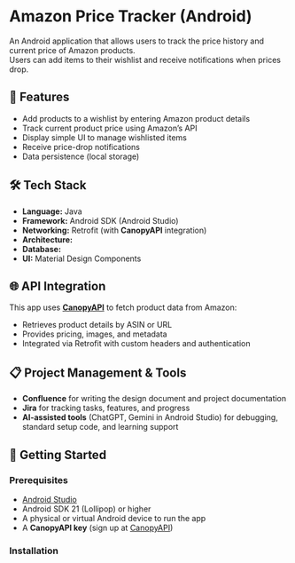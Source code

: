 # Amazon Price Tracker (Android)

An Android application that allows users to track the price history and current price of Amazon products.  
Users can add items to their wishlist and receive notifications when prices drop.  

## 📱 Features
- Add products to a wishlist by entering Amazon product details
- Track current product price using Amazon’s API
- Display simple UI to manage wishlisted items
- Receive price-drop notifications
- Data persistence (local storage)

## 🛠️ Tech Stack
- **Language:** Java
- **Framework:** Android SDK (Android Studio)
- **Networking:** Retrofit (with **CanopyAPI** integration)
- **Architecture:** 
- **Database:** 
- **UI:** Material Design Components
  
## 🌐 API Integration
This app uses **[CanopyAPI](https://canopyapi.co/)** to fetch product data from Amazon:  
- Retrieves product details by ASIN or URL
- Provides pricing, images, and metadata  
- Integrated via Retrofit with custom headers and authentication
  
## 📋 Project Management & Tools
- **Confluence** for writing the design document and project documentation  
- **Jira** for tracking tasks, features, and progress
- **AI-assisted tools** (ChatGPT, Gemini in Android Studio) for debugging, standard setup code, and learning support
 

## 🚀 Getting Started

### Prerequisites
- [Android Studio](https://developer.android.com/studio)
- Android SDK 21 (Lollipop) or higher
- A physical or virtual Android device to run the app
- A **CanopyAPI key** (sign up at [CanopyAPI](https://canopyapi.co/))

### Installation

